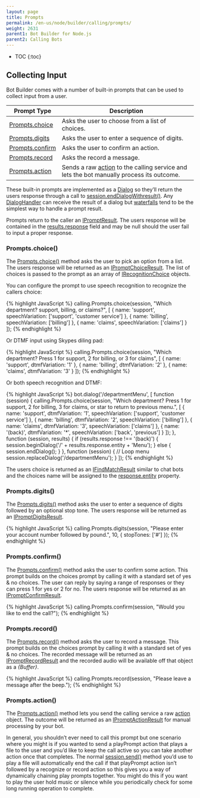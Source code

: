```yaml
---
layout: page
title: Prompts
permalink: /en-us/node/builder/calling/prompts/
weight: 2631
parent1: Bot Builder for Node.js
parent2: Calling Bots
---
```


* TOC
{:toc}

## Collecting Input
Bot Builder comes with a number of built-in prompts that can be used to collect input from a user.  

|**Prompt Type**     | **Description**                                   
| -------------------| ---------------------------------------------
|[Prompts.choice](#promptschoice) | Asks the user to choose from a list of choices.       
|[Prompts.digits](#promptsdigits) | Asks the user to enter a sequence of digits.      
|[Prompts.confirm](#promptsconfirm) | Asks the user to confirm an action.  
|[Prompts.record](#promptsrecord) | Asks the record a message.
|[Prompts.action](#promptsaction) | Sends a raw [action](/en-us/node/builder/calling-reference/interfaces/_botbuilder_d_.iaction) to the calling service and lets the bot manually process its outcome.

These built-in prompts are implemented as a [Dialog](/en-us/node/builder/chat/dialogs/) so they’ll return the users response through a call to [session.endDialogWithresult()](/en-us/node/builder/calling-reference/classes/_botbuilder_d_.callsession#enddialogwithresult). Any [DialogHandler](/en-us/node/builder/chat/dialogs/#dialog-handlers) can receive the result of a dialog but [waterfalls](/en-us/node/builder/chat/dialogs/#waterfall) tend to be the simplest way to handle a prompt result.  

Prompts return to the caller an [IPromptResult](/en-us/node/builder/calling-reference/interfaces/_botbuilder_d_.ipromptresult.html). The users response will be contained in the [results.response](/en-us/node/builder/calling-reference/interfaces/_botbuilder_d_.ipromptresult.html#reponse) field and may be null should the user fail to input a proper response. 

### Prompts.choice()
The [Prompts.choice()](/en-us/node/builder/calling-reference/classes/_botbuilder_d_.prompts.html#choice) method asks the user to pick an option from a list. The users response will be returned as an [IPromptChoiceResult](/en-us/node/builder/calling-reference/interfaces/_botbuilder_d_.ipromptchoiceresult.html). The list of choices is passed to the prompt as an array of [IRecognitionChoice](/en-us/node/builder/calling-reference/interfaces/_botbuilder_d_.irecognitionchoice) objects.

You can configure the prompt to use speech recognition to recognize the callers choice: 

{% highlight JavaScript %}
calling.Prompts.choice(session, "Which department? support, billing, or claims?", [
    { name: 'support', speechVariation: ['support', 'customer service'] },
    { name: 'billing', speechVariation: ['billing'] },
    { name: 'claims', speechVariation: ['claims'] }
]);
{% endhighlight %}

Or DTMF input using Skypes diling pad:

{% highlight JavaScript %}
calling.Prompts.choice(session, "Which department? Press 1 for support, 2 for billing, or 3 for claims", [
    { name: 'support', dtmfVariation: '1' },
    { name: 'billing', dtmfVariation: '2' },
    { name: 'claims', dtmfVariation: '3' }
]);
{% endhighlight %}

Or both speech recognition and DTMF:

{% highlight JavaScript %}
bot.dialog('/departmentMenu', [
    function (session) {
        calling.Prompts.choice(session, "Which department? Press 1 for support, 2 for billing, 3 for claims, or star to return to previous menu.", [
            { name: 'support', dtmfVariation: '1', speechVariation: ['support', 'customer service'] },
            { name: 'billing', dtmfVariation: '2', speechVariation: ['billing'] },
            { name: 'claims', dtmfVariation: '3', speechVariation: ['claims'] },
            { name: '(back)', dtmfVariation: '*', speechVariation: ['back', 'previous'] }
        ]);
    },
    function (session, results) {
        if (results.response !== '(back)') {
            session.beginDialog('/' + results.response.entity + 'Menu');
        } else {
            session.endDialog();
        }
    },
    function (session) {
        // Loop menu
        session.replaceDialog('/departmentMenu');
    }
]);
{% endhighlight %}

The users choice is returned as an [IFindMatchResult](/en-us/node/builder/calling-reference/interfaces/_botbuilder_d_.ifindmatchresult) similar to chat bots and the choices name will be assigned to the [response.entity](/en-us/node/builder/calling-reference/interfaces/_botbuilder_d_.ifindmatchresult#entity) property.

### Prompts.digits()
The [Prompts.digits()](/en-us/node/builder/calling-reference/classes/_botbuilder_d_.prompts.html#digits) method asks the user to enter a sequence of digits followed by an optional stop tone. The users response will be returned as an [IPromptDigitsResult](/en-us/node/builder/calling-reference/interfaces/_botbuilder_d_.ipromptdigitsresult.html). 

{% highlight JavaScript %}
calling.Prompts.digits(session, "Please enter your account number followed by pound.", 10, { stopTones: ['#'] });
{% endhighlight %}

### Prompts.confirm()
The [Prompts.confirm()](/en-us/node/builder/calling-reference/classes/_botbuilder_d_.prompts.html#confirm) method asks the user to confirm some action. This prompt builds on the choices prompt by calling it with a standard set of yes & no choices. The user can reply by saying a range of responses or they can press 1 for yes or 2 for no.  The users response will be returned as an [IPromptConfirmResult](/en-us/node/builder/calling-reference/interfaces/_botbuilder_d_.ipromptconfirmresult.html). 

{% highlight JavaScript %}
calling.Prompts.confirm(session, "Would you like to end the call?");
{% endhighlight %}

### Prompts.record()
The [Prompts.record()](/en-us/node/builder/calling-reference/classes/_botbuilder_d_.prompts.html#record) method asks the user to record a message. This prompt builds on the choices prompt by calling it with a standard set of yes & no choices. The recorded message will be returned as an [IPromptRecordResult](/en-us/node/builder/calling-reference/interfaces/_botbuilder_d_.ipromptrecordresult.html) and the recorded audio will be available off that object as a _{Buffer}_.

{% highlight JavaScript %}
calling.Prompts.record(session, "Please leave a message after the beep.");
{% endhighlight %}

### Prompts.action()
The [Prompts.action()](/en-us/node/builder/calling-reference/classes/_botbuilder_d_.prompts.html#action) method lets you send the calling service a raw [action](/en-us/node/builder/calling-reference/interfaces/_botbuilder_d_.iaction) object. The outcome will be returned as an [IPromptActionResult](/en-us/node/builder/calling-reference/interfaces/_botbuilder_d_.ipromptactionresult.html) for manual processing by your bot. 

In general, you shouldn’t ever need to call this prompt but one scenario where you might is if you wanted to send a playPrompt action that plays a file to the user and you’d like to keep the call active so you can take another action once that completes.  The normal [session.send()](/en-us/node/builder/calling-reference/classes/_botbuilder_d_.callsession#send) method you’d use to play a file will automatically end the call if that playPrompt action isn’t followed by a recognize or record action so this gives you a way of dynamically chaining play prompts together. You might do this if you want to play the user hold music or silence while you periodically check for some long running operation to complete.
 

